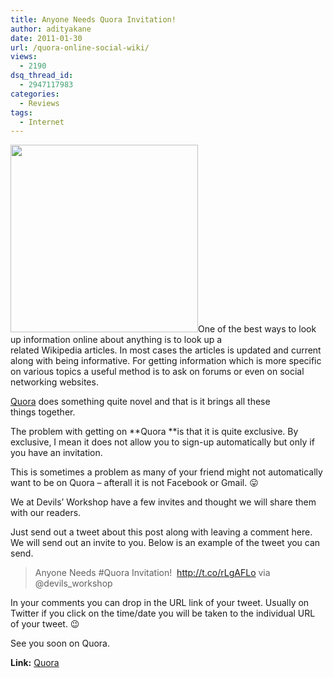 ```yaml
---
title: Anyone Needs Quora Invitation!
author: adityakane
date: 2011-01-30
url: /quora-online-social-wiki/
views:
  - 2190
dsq_thread_id:
  - 2947117983
categories:
  - Reviews
tags:
  - Internet
---
```

<a rel="attachment wp-att-36829" href="http://devilsworkshop.org/quora-online-social-wiki/quora_get_invites/"><img class="size-full wp-image-36829 alignright" title="quora_get_invites" src="http://cdn.devilsworkshop.org/files/2011/01/quora_get_invites.png" alt="" width="300" height="300" /></a>One of the best ways to look up information online about anything is to look up a related Wikipedia articles. In most cases the articles is updated and current along with being informative. For getting information which is more specific on various topics a useful method is to ask on forums or even on social networking websites.

<a href="http://quora.com" onclick="_gaq.push(['_trackEvent', 'outbound-article', 'http://quora.com', 'Quora']);" >Quora</a> does something quite novel and that is it brings all these things together.

The problem with getting on **Quora **is that it is quite exclusive. By exclusive, I mean it does not allow you to sign-up automatically but only if you have an invitation.

This is sometimes a problem as many of your friend might not automatically want to be on Quora &#8211; afterall it is not Facebook or Gmail. 😛

We at Devils&#8217; Workshop have a few invites and thought we will share them with our readers.

Just send out a tweet about this post along with leaving a comment here. We will send out an invite to you. Below is an example of the tweet you can send.

> Anyone Needs #Quora Invitation!  http://t.co/rLgAFLo via @devils_workshop

In your comments you can drop in the URL link of your tweet. Usually on Twitter if you click on the time/date you will be taken to the individual URL of your tweet. 😉

See you soon on Quora.

**Link:** <a href="http://www.quora.com/" onclick="_gaq.push(['_trackEvent', 'outbound-article', 'http://www.quora.com/', 'Quora']);" >Quora</a>
